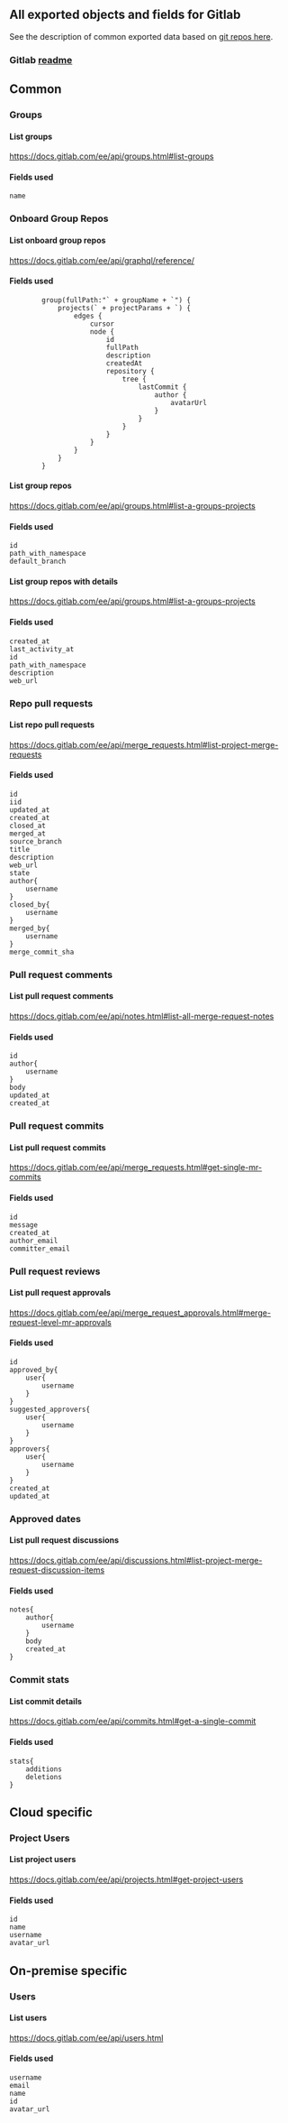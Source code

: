 ## All exported objects and fields for Gitlab

See the description of common exported data based on [git repos here](../../../_docs/exported_data.md).

### Gitlab [readme](../readme.md)

## Common

### Groups

#### List groups

https://docs.gitlab.com/ee/api/groups.html#list-groups

#### Fields used

```
name
```

### Onboard Group Repos

#### List onboard group repos

https://docs.gitlab.com/ee/api/graphql/reference/

#### Fields used

```
		group(fullPath:"` + groupName + `") {
			projects(` + projectParams + `) {
				edges {
					cursor
					node {
						id
						fullPath
						description
						createdAt
						repository {
							tree {
								lastCommit {
									author {
										avatarUrl
									}
								}
							}
						}
					}
				}
			}
		}
```

#### List group repos

https://docs.gitlab.com/ee/api/groups.html#list-a-groups-projects

#### Fields used

```
id
path_with_namespace
default_branch
```

#### List group repos with details

https://docs.gitlab.com/ee/api/groups.html#list-a-groups-projects

#### Fields used

```
created_at
last_activity_at
id
path_with_namespace
description
web_url
```

### Repo pull requests

#### List repo pull requests

https://docs.gitlab.com/ee/api/merge_requests.html#list-project-merge-requests

#### Fields used

```
id
iid
updated_at
created_at
closed_at
merged_at
source_branch
title
description
web_url
state
author{
    username
}
closed_by{
    username
}
merged_by{
    username
}
merge_commit_sha
```

### Pull request comments

#### List pull request comments

https://docs.gitlab.com/ee/api/notes.html#list-all-merge-request-notes

#### Fields used

```
id
author{
    username
}
body
updated_at
created_at
```

### Pull request commits

#### List pull request commits

https://docs.gitlab.com/ee/api/merge_requests.html#get-single-mr-commits

#### Fields used

```
id
message
created_at
author_email
committer_email
```

### Pull request reviews

#### List pull request approvals

https://docs.gitlab.com/ee/api/merge_request_approvals.html#merge-request-level-mr-approvals

#### Fields used

```
id
approved_by{
    user{
        username
    }
}
suggested_approvers{
    user{
        username
    }
}
approvers{
    user{
        username
    }
}
created_at
updated_at
```

### Approved dates

#### List pull request discussions

https://docs.gitlab.com/ee/api/discussions.html#list-project-merge-request-discussion-items

#### Fields used

```
notes{
    author{
        username
    }
    body
    created_at
}
```

### Commit stats

#### List commit details

https://docs.gitlab.com/ee/api/commits.html#get-a-single-commit

#### Fields used

```
stats{
    additions
    deletions
}
```

## Cloud specific

### Project Users

#### List project users

https://docs.gitlab.com/ee/api/projects.html#get-project-users

#### Fields used

```
id
name
username
avatar_url
```

## On-premise specific

### Users

#### List users

https://docs.gitlab.com/ee/api/users.html

#### Fields used

```
username
email
name
id
avatar_url
```
